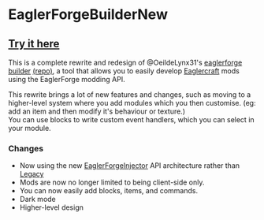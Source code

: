 # EaglerForgeBuilderNew
## [Try it here](https://eaglerforge.github.io/EaglerForgeBuilderNew/)

This is a complete rewrite and redesign of @OeildeLynx31's [eaglerforge builder](https://eaglerforge-builder.vercel.app/) [(repo)](https://github.com/OeildeLynx31/eaglerforge-builder), a tool that allows you to easily develop [Eaglercraft](https://git.eaglercraft.rip/eaglercraft/eaglercraft-1.8/src/branch/main/README.md) mods using the EaglerForge modding API.

This rewrite brings a lot of new features and changes, such as moving to a higher-level system where you add modules which you then customise. (eg: add an item and then modify it's behaviour or texture.)\
You can use blocks to write custom event handlers, which you can select in your module.

### Changes
- Now using the new [EaglerForgeInjector](https://github.com/eaglerforge/EaglerForgeInjector/) API architecture rather than [Legacy](https://github.com/eaglerforge/EaglerForge-old)
- Mods are now no longer limited to being client-side only.
- You can now easily add blocks, items, and commands.
- Dark mode
- Higher-level design